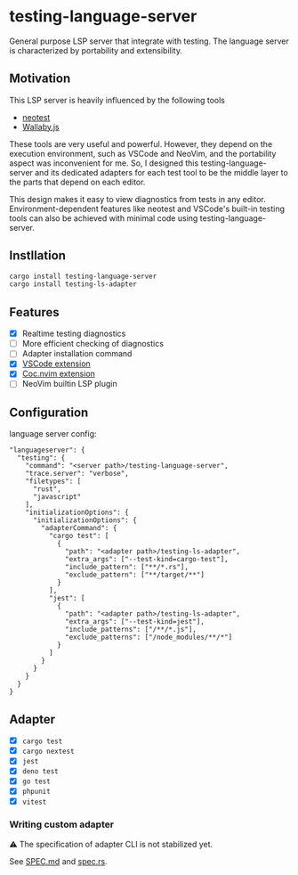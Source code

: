 # testing-language-server

General purpose LSP server that integrate with testing.
The language server is characterized by portability and extensibility.

## Motivation

This LSP server is heavily influenced by the following tools

- [neotest](https://github.com/nvim-neotest/neotest)
- [Wallaby.js](https://wallabyjs.com)

These tools are very useful and powerful. However, they depend on the execution environment, such as VSCode and NeoVim, and the portability aspect was inconvenient for me.
So, I designed this testing-language-server and its dedicated adapters for each test tool to be the middle layer to the parts that depend on each editor.

This design makes it easy to view diagnostics from tests in any editor. Environment-dependent features like neotest and VSCode's built-in testing tools can also be achieved with minimal code using testing-language-server.

## Instllation

```sh
cargo install testing-language-server
cargo install testing-ls-adapter
```

## Features

- [x] Realtime testing diagnostics
- [ ] More efficient checking of diagnostics
- [ ] Adapter installation command
- [x] [VSCode extension](https://github.com/kbwo/vscode-testing-ls)
- [x] [Coc.nvim extension](https://github.com/kbwo/coc-testing-ls)
- [ ] NeoVim builtin LSP plugin

## Configuration

language server config:

```
"languageserver": {
  "testing": {
    "command": "<server path>/testing-language-server",
    "trace.server": "verbose",
    "filetypes": [
      "rust",
      "javascript"
    ],
    "initializationOptions": {
      "initializationOptions": {
        "adapterCommand": {
          "cargo test": [
            {
              "path": "<adapter path>/testing-ls-adapter",
              "extra_args": ["--test-kind=cargo-test"],
              "include_pattern": ["**/*.rs"],
              "exclude_pattern": ["**/target/**"]
            }
          ],
          "jest": [
            {
              "path": "<adapter path>/testing-ls-adapter",
              "extra_args": ["--test-kind=jest"],
              "include_patterns": ["/**/*.js"],
              "exclude_patterns": ["/node_modules/**/*"]
            }
          ]
        }
      }
    }
  }
}
```

## Adapter
- [x] `cargo test`
- [x] `cargo nextest`
- [x] `jest`
- [x] `deno test`
- [x] `go test`
- [x] `phpunit`
- [x] `vitest`

### Writing custom adapter
⚠ The specification of adapter CLI is not stabilized yet.

See [SPEC.md](./doc/SPEC.md) and [spec.rs](./src/spec.rs).
